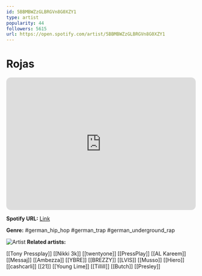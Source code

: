 ```yaml
---
id: 5BBMBWZzGLBRGVn8G0XZY1
type: artist
popularity: 44
followers: 5615
url: https://open.spotify.com/artist/5BBMBWZzGLBRGVn8G0XZY1
---
```

# Rojas

<iframe style="border-radius:12px" src="https://open.spotify.com/embed/artist/5BBMBWZzGLBRGVn8G0XZY1" width="100%" height="352" frameBorder="0" allowfullscreen="" allow="autoplay; clipboard-write; encrypted-media; fullscreen; picture-in-picture" loading="lazy"></iframe>

**Spotify URL:** [Link](https://open.spotify.com/artist/5BBMBWZzGLBRGVn8G0XZY1)

**Genre:**  #german_hip_hop #german_trap #german_underground_rap

![Artist](https://i.scdn.co/image/ab6761610000e5ebd321bb3bcd4c2c6e607c1cd1)
**Related artists:**

[[Tony Pressplay]]
[[Nikki 3k]]
[[twentyone]]
[[PressPlay]]
[[AL Kareem]]
[[Messaj]]
[[Ambezza]]
[[YBRE]]
[[BREZZY]]
[[LVIS]]
[[Musso]]
[[Hiero]]
[[cashcarli]]
[[21]]
[[Young Lime]]
[[Tillill]]
[[Butch]]
[[Presley]]
